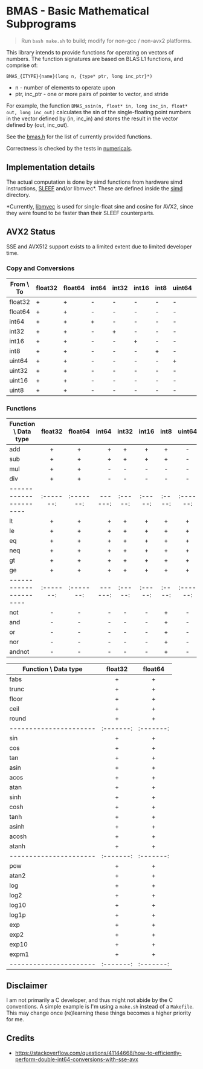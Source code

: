 # BMAS - Basic Mathematical Subprograms

> Run `bash make.sh` to build; modify for non-gcc / non-avx2 platforms.

This library intends to provide functions for operating on vectors of numbers.
The function signatures are based on BLAS L1 functions, and comprise of:

```
BMAS_{ITYPE}{name}(long n, {type* ptr, long inc_ptr}*)
```

- n - number of elements to operate upon
- ptr, inc_ptr - one or more pairs of pointer to vector, and stride

For example, the function `BMAS_ssin(n, float* in, long inc_in, float* out, long inc_out)` calculates the sin of the single-floating point numbers in the vector defined by (in, inc\_in) and stores the result in the vector defined by (out, inc\_out).

See the [bmas.h](./bmas.h) for the list of currently provided functions.

Correctness is checked by the tests in [numericals](https://github.com/digikar99/numericals).

## Implementation details

The actual computation is done by simd functions from hardware simd instructions, [SLEEF](https://sleef.org/) and/or libmvec*. These are defined inside the [simd](./simd/) directory.

*Currently, [libmvec](https://github.com/sgallagher/glibc/blob/master/sysdeps/unix/sysv/linux/x86_64/libmvec.abilist) is used for single-float sine and cosine for AVX2, since they were found to be faster than their SLEEF counterparts.

## AVX2 Status

SSE and AVX512 support exists to a limited extent due to limited developer time.

### Copy and Conversions

| From \ To | float32 | float64 | int64 | int32 | int16 | int8 | uint64 | uint32 | uint16 | uint8 |
|-----------|---------|---------|-------|-------|-------|------|--------|--------|--------|-------|
| float32   | +       | +       | -     | -     | -     | -    | -      | -      | -      | -     |
| float64   | +       | +       | -     | -     | -     | -    | -      | -      | -      | -     |
| int64     | +       | +       | +     | -     | -     | -    | -      | -      | -      | -     |
| int32     | +       | +       | -     | +     | -     | -    | -      | -      | -      | -     |
| int16     | +       | +       | -     | -     | +     | -    | -      | -      | -      | -     |
| int8      | +       | +       | -     | -     | -     | +    | -      | -      | -      | -     |
| uint64    | +       | +       | -     | -     | -     | -    | +      | -      | -      | -     |
| uint32    | +       | +       | -     | -     | -     | -    | -      | +      | -      | -     |
| uint16    | +       | +       | -     | -     | -     | -    | -      | -      | +      | -     |
| uint8     | +       | +       | -     | -     | -     | -    | -      | -      | -      | +     |

### Functions

| Function \ Data type | float32 | float64 | int64 | int32 | int16 | int8 | uint64 | uint32 | uint16 | uint8 |
|----------------------|:-------:|:-------:|------:|:-----:|:-----:|:----:|:------:|:------:|:------:|:-----:|
| add                  | +       | +       |     + | +     | +     | +    | -      | -      | -      | -     |
| sub                  | +       | +       |     + | +     | +     | +    | -      | -      | -      | -     |
| mul                  | +       | +       |     - | -     | -     | -    | -      | -      | -      | -     |
| div                  | +       | +       |     - | -     | -     | -    | -      | -      | -      | -     |
|----------------------|:-------:|:-------:|------:|:-----:|:-----:|:----:|:------:|:------:|:------:|:-----:|
| lt                   | +       | +       |     + | +     | +     | +    | +      | +      | +      | +     |
| le                   | +       | +       |     + | +     | +     | +    | +      | +      | +      | +     |
| eq                   | +       | +       |     + | +     | +     | +    | +      | +      | +      | +     |
| neq                  | +       | +       |     + | +     | +     | +    | +      | +      | +      | +     |
| gt                   | +       | +       |     + | +     | +     | +    | +      | +      | +      | +     |
| ge                   | +       | +       |     + | +     | +     | +    | +      | +      | +      | +     |
|----------------------|:-------:|:-------:|------:|:-----:|:-----:|:----:|:------:|:------:|:------:|:-----:|
| not                  | -       | -       |     - | -     | -     | +    | -      | -      | -      | -     |
| and                  | -       | -       |     - | -     | -     | +    | -      | -      | -      | -     |
| or                   | -       | -       |     - | -     | -     | +    | -      | -      | -      | -     |
| nor                  | -       | -       |     - | -     | -     | +    | -      | -      | -      | -     |
| andnot               | -       | -       |     - | -     | -     | +    | -      | -      | -      | -     |



| Function \ Data type | float32 | float64 |
|----------------------|:-------:|:-------:|
| fabs                 | +       | +       |
| trunc                | +       | +       |
| floor                | +       | +       |
| ceil                 | +       | +       |
| round                | +       | +       |
|----------------------|:-------:|:-------:|
| sin                  | +       | +       |
| cos                  | +       | +       |
| tan                  | +       | +       |
| asin                 | +       | +       |
| acos                 | +       | +       |
| atan                 | +       | +       |
| sinh                 | +       | +       |
| cosh                 | +       | +       |
| tanh                 | +       | +       |
| asinh                | +       | +       |
| acosh                | +       | +       |
| atanh                | +       | +       |
|----------------------|:-------:|:-------:|
| pow                  | +       | +       |
| atan2                | +       | +       |
| log                  | +       | +       |
| log2                 | +       | +       |
| log10                | +       | +       |
| log1p                | +       | +       |
| exp                  | +       | +       |
| exp2                 | +       | +       |
| exp10                | +       | +       |
| expm1                | +       | +       |
|----------------------|:-------:|:-------:|


## Disclaimer

I am not primarily a C developer, and thus might not abide by the C conventions. A simple example is I'm using a `make.sh` instead of a `Makefile`. This may change once (re)learning these things becomes a higher priority for me.

## Credits

- https://stackoverflow.com/questions/41144668/how-to-efficiently-perform-double-int64-conversions-with-sse-avx
